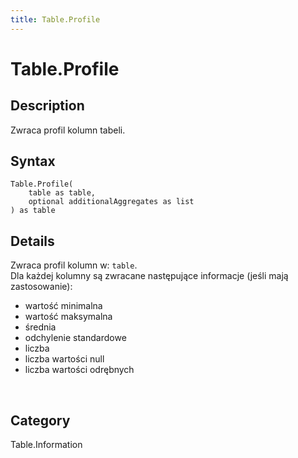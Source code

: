 ```yaml
---
title: Table.Profile
---
```


# Table.Profile


## Description

Zwraca profil kolumn tabeli.


## Syntax

```powerquery
Table.Profile(
    table as table,
    optional additionalAggregates as list
) as table
```


## Details

Zwraca profil kolumn w: <code>table</code>.<br />Dla każdej kolumny są zwracane następujące informacje (jeśli mają zastosowanie):<ul>  <li>wartość minimalna</li>  <li>wartość maksymalna</li>  <li>średnia</li>  <li>odchylenie standardowe</li>  <li>liczba</li>  <li>liczba wartości null</li>  <li>liczba wartości odrębnych</li></ul><br />



## Category
Table.Information
